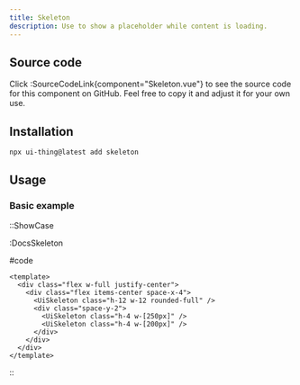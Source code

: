 ```yaml
---
title: Skeleton
description: Use to show a placeholder while content is loading.
---
```


## Source code

Click :SourceCodeLink{component="Skeleton.vue"} to see the source code for this component on GitHub. Feel free to copy it and adjust it for your own use.

## Installation

```bash
npx ui-thing@latest add skeleton
```

## Usage

### Basic example

::ShowCase

:DocsSkeleton

#code

<!-- automd:file src="../../app/components/content/Docs/Skeleton/DocsSkeleton.vue" code lang="vue" -->

```vue [DocsSkeleton.vue]
<template>
  <div class="flex w-full justify-center">
    <div class="flex items-center space-x-4">
      <UiSkeleton class="h-12 w-12 rounded-full" />
      <div class="space-y-2">
        <UiSkeleton class="h-4 w-[250px]" />
        <UiSkeleton class="h-4 w-[200px]" />
      </div>
    </div>
  </div>
</template>
```

<!-- /automd -->

::
